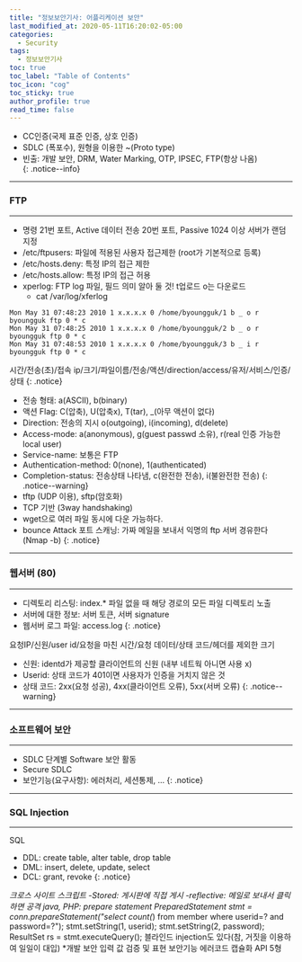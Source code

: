 ```yaml
---
title: "정보보안기사: 어플리케이션 보안"
last_modified_at: 2020-05-11T16:20:02-05:00
categories:
  - Security
tags:
  - 정보보안기사
toc: true 
toc_label: "Table of Contents"
toc_icon: "cog"
toc_sticky: true 
author_profile: true 
read_time: false 
---
```

* CC인증(국제 표준 인증, 상호 인증)  
* SDLC (폭포수), 원형을 이용한 ~(Proto type)  
* 빈출: 개발 보안, DRM, Water Marking, OTP, IPSEC, FTP(항상 나옴)  
{: .notice--info} 
---
### FTP
---
* 명령 21번 포트, Active 데이터 전송 20번 포트, Passive 1024 이상 서버가 랜덤 지정  
* /etc/ftpusers: 파일에 적용된 사용자 접근제한 (root가 기본적으로 등록)  
* /etc/hosts.deny: 특정 IP의 접근 제한  
* /etc/hosts.allow: 특정 IP의 접근 허용  
* xperlog:  FTP log 파일, 필드 의미 알아 둘 것! t업로드 o는 다운로드  
	* cat /var/log/xferlog  
```console
Mon May 31 07:48:23 2010 1 x.x.x.x 0 /home/byoungguk/1 b _ o r byoungguk ftp 0 * c
Mon May 31 07:48:25 2010 1 x.x.x.x 0 /home/byoungguk/2 b _ o r byoungguk ftp 0 * c
Mon May 31 07:48:53 2010 1 x.x.x.x 0 /home/byoungguk/3 b _ i r byoungguk ftp 0 * c
```
시간/전송(초)/접속 ip/크기/파일이름/전송/액션/direction/access/유저/서비스/인증/상태
{: .notice} 
* 전송 형태: a(ASCII), b(binary)
* 액션 Flag: C(압축), U(압축x), T(tar), _(아무 액션이 없다)
* Direction: 전송의 지시 o(outgoing), i(incoming), d(delete)
* Access-mode: a(anonymous), g(guest passwd 소유), r(real 인증 가능한 local user)
* Service-name: 보통은 FTP
* Authentication-method: 0(none), 1(authenticated)
* Completion-status: 전송상태 나타냄, c(완전한 전송), i(불완전한 전송)
{: .notice--warning} 
* tftp (UDP 이용), sftp(암호화)
* TCP 기반 (3way handshaking)
* wget으로 여러 파일 동시에 다운 가능하다.
* bounce Attack 포트 스캐닝: 가짜 메일을 보내서 익명의 ftp 서버 경유한다(Nmap -b)
{: .notice} 
---
### 웹서버 (80)
---
* 디렉토리 리스팅: index.* 파일 없을 때 해당 경로의 모든 파일 디렉토리 노출
* 서버에 대한 정보: 서버 토큰, 서버 signature
* 웹서버 로그 파일: access.log
 {: .notice} 
 
요청IP/신원/user id/요청을 마친 시간/요청 데이터/상태 코드/헤더를 제외한 크기
* 신원: identd가 제공할 클라이언트의 신원 (내부 네트웍 아니면 사용 x)
* Userid: 상태 코드가 401이면 사용자가 인증을 거치지 않은 것
* 상태 코드: 2xx(요청 성공), 4xx(클라이언트 오류), 5xx(서버 오류)
{: .notice--warning} 
---
### 소프트웨어 보안
---
* SDLC 단계별 Software 보안 활동
* Secure SDLC
* 보안기능(요구사항): 에러처리, 세션통제, …
{: .notice}
---
### SQL Injection
---
SQL  
* DDL: create table, alter table, drop table
* DML: insert, delete, update, select
* DCL: grant, revoke
{: .notice}
 
 
 
 
 
 
 
 
 
*크로스 사이트 스크립트
	-Stored: 게시판에 직접 게시
	-reflective: 메일로 보내서 클릭하면 공격
java, PHP: prepare statement
PreparedStatement stmt = conn.prepareStatement("select count(*) from member where userid=? and password=?");
stmt.setString(1, userid);
stmt.setString(2, password); 
ResultSet rs = stmt.executeQuery();
블라인드 injection도 있다(참, 거짓을 이용하여 일일이 대입)
*개발 보안 입력 값 검증 및 표현
	보안기능
	에러코드
	캡슐화
	API 5형
